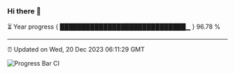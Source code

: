 ### Hi there 👋

⏳ Year progress { █████████████████████████████▁ } 96.78 %

---

⏰ Updated on Wed, 20 Dec 2023 06:11:29 GMT

![Progress Bar CI](https://github.com/liununu/liununu/workflows/Progress%20Bar%20CI/badge.svg)
